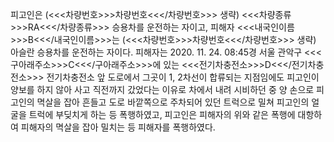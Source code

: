 피고인은 (<<<차량번호>>>차량번호<<</차량번호>>>  생략) <<<차량종류>>>RA<<</차량종류>>> 승용차를 운전하는 자이고, 피해자 <<<내국인이름>>>B<<</내국인이름>>>는 (<<<차량번호>>>차량번호<<</차량번호>>> 생략) 아슬란 승용차를 운전하는 자이다.
피해자는 2020. 11. 24. 08:45경 서울 관악구 <<<구아래주소>>>C<<</구아래주소>>>에 있는 <<<전기차충전소>>>D<<</전기차충전소>>> 전기차충전소 앞 도로에서 그곳이 1, 2차선이 합류되는 지점임에도 피고인이 양보를 하지 않아 사고 직전까지 갔었다는 이유로 차에서 내려 시비하던 중 양 손으로 피고인의 멱살을 잡아 흔들고 도로 바깥쪽으로 주차되어 있던 트럭으로 밀쳐 피고인의 얼굴을 트럭에 부딪치게 하는 등 폭행하였고, 피고인은 피해자의 위와 같은 폭행에 대항하여 피해자의 멱살을 잡아 밀치는 등 피해자를 폭행하였다.
